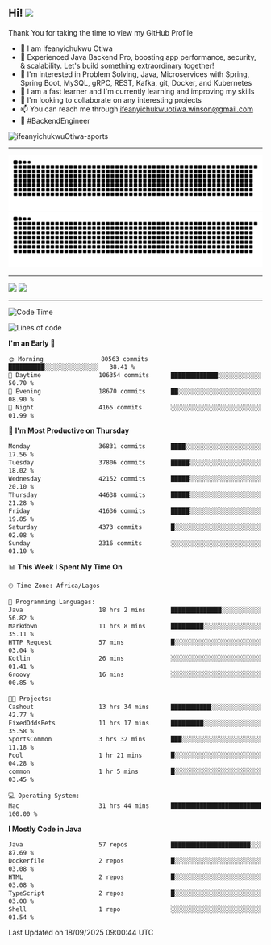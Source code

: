 <!-- BLOG-POST-LIST:START --><!-- BLOG-POST-LIST:END -->

## Hi! <img src="https://media.giphy.com/media/hvRJCLFzcasrR4ia7z/giphy.gif" width="4%"> 

Thank You for taking the time to view my GitHub Profile

- 👋 I am Ifeanyichukwu Otiwa
- 🚀 Experienced Java Backend Pro, boosting app performance, security, & scalability. Let's build something extraordinary together!
- 👀 I'm interested in Problem Solving, Java, Microservices with Spring, Spring Boot, MySQL, gRPC, REST, Kafka, git, Docker, and Kubernetes
- 🌱 I am a fast learner and I'm currently learning and improving my skills
- 💞️ I'm looking to collaborate on any interesting projects
- 📫 You can reach me through ifeanyichukwuotiwa.winson@gmail.com
- 🚀 #BackendEngineer

<p align="left" marginTop="10px"> <img src="https://komarev.com/ghpvc/?username=ifeanyichukwuOtiwa-sports&label=Profile%20views&color=0e75b6&style=for-the-badge" alt="ifeanyichukwuOtiwa-sports" /> </p>

***

<!--🐍📈SNAKEGRAPH / 🌐WEBSITE: https://github.com/Platane/snk -->
![github contribution grid snake animation](https://raw.githubusercontent.com/ifeanyichukwuOtiwa-sports/ifeanyichukwuOtiwa-sports/output/github-contribution-grid-snake-dark.svg#gh-dark-mode-only)![github contribution grid snake animation](https://raw.githubusercontent.com/ifeanyichukwuOtiwa-sports/ifeanyichukwuOtiwa-sports/output/github-contribution-grid-snake.svg#gh-light-mode-only)

***

<p float="left">
  <img float="left" src="https://github-readme-stats.vercel.app/api?username=ifeanyichukwuOtiwa-sports&count_private=true&include_all_commits=true&theme=react&show_icons=true" />
  <img float="right" src="https://github-readme-stats.vercel.app/api/top-langs/?username=ifeanyichukwuOtiwa-sports&layout=compact&show_icons=true&theme=react" /> 
</p>

***



<!--START_SECTION:waka-->
![Code Time](http://img.shields.io/badge/Code%20Time-4%2C226%20hrs%2022%20mins-blue)

![Lines of code](https://img.shields.io/badge/From%20Hello%20World%20I%27ve%20Written-60.0%20million%20lines%20of%20code-blue)

**I'm an Early 🐤** 

```text
🌞 Morning                80563 commits       ██████████░░░░░░░░░░░░░░░   38.41 % 
🌆 Daytime                106354 commits      █████████████░░░░░░░░░░░░   50.70 % 
🌃 Evening                18670 commits       ██░░░░░░░░░░░░░░░░░░░░░░░   08.90 % 
🌙 Night                  4165 commits        ░░░░░░░░░░░░░░░░░░░░░░░░░   01.99 % 
```
📅 **I'm Most Productive on Thursday** 

```text
Monday                   36831 commits       ████░░░░░░░░░░░░░░░░░░░░░   17.56 % 
Tuesday                  37806 commits       █████░░░░░░░░░░░░░░░░░░░░   18.02 % 
Wednesday                42152 commits       █████░░░░░░░░░░░░░░░░░░░░   20.10 % 
Thursday                 44638 commits       █████░░░░░░░░░░░░░░░░░░░░   21.28 % 
Friday                   41636 commits       █████░░░░░░░░░░░░░░░░░░░░   19.85 % 
Saturday                 4373 commits        █░░░░░░░░░░░░░░░░░░░░░░░░   02.08 % 
Sunday                   2316 commits        ░░░░░░░░░░░░░░░░░░░░░░░░░   01.10 % 
```


📊 **This Week I Spent My Time On** 

```text
🕑︎ Time Zone: Africa/Lagos

💬 Programming Languages: 
Java                     18 hrs 2 mins       ██████████████░░░░░░░░░░░   56.82 % 
Markdown                 11 hrs 8 mins       █████████░░░░░░░░░░░░░░░░   35.11 % 
HTTP Request             57 mins             █░░░░░░░░░░░░░░░░░░░░░░░░   03.04 % 
Kotlin                   26 mins             ░░░░░░░░░░░░░░░░░░░░░░░░░   01.41 % 
Groovy                   16 mins             ░░░░░░░░░░░░░░░░░░░░░░░░░   00.85 % 

🐱‍💻 Projects: 
Cashout                  13 hrs 34 mins      ███████████░░░░░░░░░░░░░░   42.77 % 
FixedOddsBets            11 hrs 17 mins      █████████░░░░░░░░░░░░░░░░   35.58 % 
SportsCommon             3 hrs 32 mins       ███░░░░░░░░░░░░░░░░░░░░░░   11.18 % 
Pool                     1 hr 21 mins        █░░░░░░░░░░░░░░░░░░░░░░░░   04.28 % 
common                   1 hr 5 mins         █░░░░░░░░░░░░░░░░░░░░░░░░   03.45 % 

💻 Operating System: 
Mac                      31 hrs 44 mins      █████████████████████████   100.00 % 
```

**I Mostly Code in Java** 

```text
Java                     57 repos            ██████████████████████░░░   87.69 % 
Dockerfile               2 repos             █░░░░░░░░░░░░░░░░░░░░░░░░   03.08 % 
HTML                     2 repos             █░░░░░░░░░░░░░░░░░░░░░░░░   03.08 % 
TypeScript               2 repos             █░░░░░░░░░░░░░░░░░░░░░░░░   03.08 % 
Shell                    1 repo              ░░░░░░░░░░░░░░░░░░░░░░░░░   01.54 % 
```




 Last Updated on 18/09/2025 09:00:44 UTC
<!--END_SECTION:waka-->

<!--
<p align="center">
![trophy](https://github-profile-trophy.vercel.app/?username=ifeanyichukwuOtiwa-sports&theme=onedark) (https://github.com/ryo-ma/github-profile-trophy)
</p>
-->

<!---
ifeanyi-otiwa/ifeanyi-otiwa is a ✨ special ✨ repository because its `README.md` (this file) appears on your GitHub profile.
You can click the Preview link to take a look at your changes.
--->
